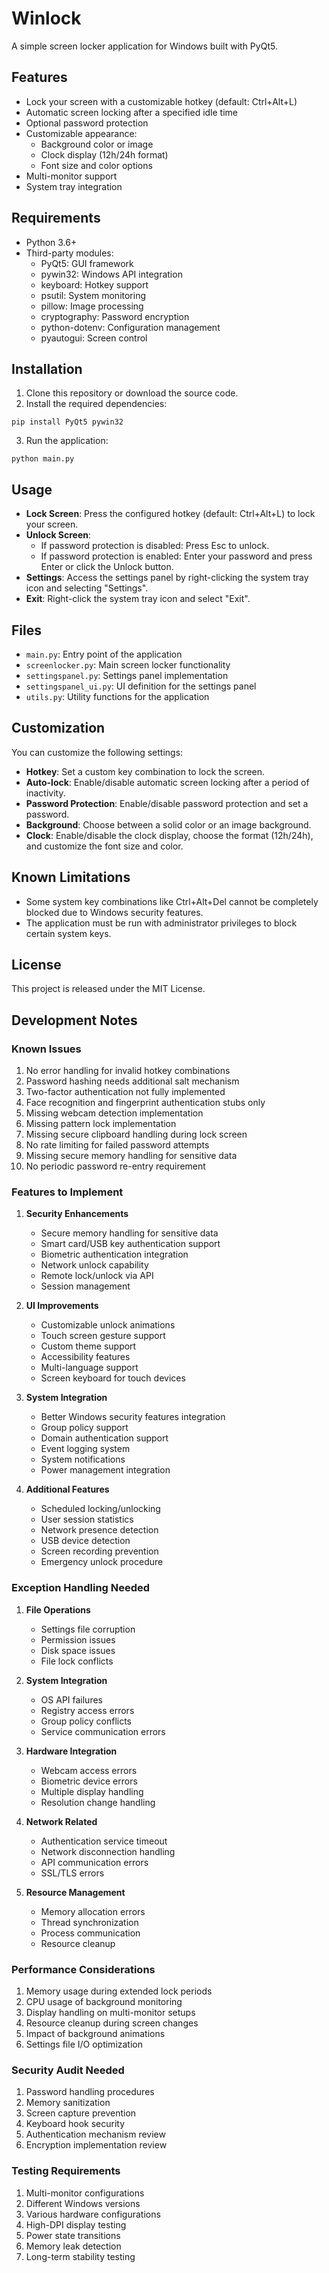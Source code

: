 
# Winlock

A simple screen locker application for Windows built with PyQt5.

## Features

- Lock your screen with a customizable hotkey (default: Ctrl+Alt+L)
- Automatic screen locking after a specified idle time
- Optional password protection
- Customizable appearance:
  - Background color or image
  - Clock display (12h/24h format)
  - Font size and color options
- Multi-monitor support
- System tray integration

## Requirements

- Python 3.6+
- Third-party modules:
  - PyQt5: GUI framework
  - pywin32: Windows API integration
  - keyboard: Hotkey support
  - psutil: System monitoring
  - pillow: Image processing
  - cryptography: Password encryption
  - python-dotenv: Configuration management
  - pyautogui: Screen control

## Installation

1. Clone this repository or download the source code.
2. Install the required dependencies:

```
pip install PyQt5 pywin32
```

3. Run the application:

```
python main.py
```

## Usage

- **Lock Screen**: Press the configured hotkey (default: Ctrl+Alt+L) to lock your screen.
- **Unlock Screen**: 
  - If password protection is disabled: Press Esc to unlock.
  - If password protection is enabled: Enter your password and press Enter or click the Unlock button.
- **Settings**: Access the settings panel by right-clicking the system tray icon and selecting "Settings".
- **Exit**: Right-click the system tray icon and select "Exit".

## Files

- `main.py`: Entry point of the application
- `screenlocker.py`: Main screen locker functionality
- `settingspanel.py`: Settings panel implementation
- `settingspanel_ui.py`: UI definition for the settings panel
- `utils.py`: Utility functions for the application

## Customization

You can customize the following settings:

- **Hotkey**: Set a custom key combination to lock the screen.
- **Auto-lock**: Enable/disable automatic screen locking after a period of inactivity.
- **Password Protection**: Enable/disable password protection and set a password.
- **Background**: Choose between a solid color or an image background.
- **Clock**: Enable/disable the clock display, choose the format (12h/24h), and customize the font size and color.

## Known Limitations

- Some system key combinations like Ctrl+Alt+Del cannot be completely blocked due to Windows security features.
- The application must be run with administrator privileges to block certain system keys.

## License

This project is released under the MIT License.

## Development Notes

### Known Issues
1. No error handling for invalid hotkey combinations
2. Password hashing needs additional salt mechanism
3. Two-factor authentication not fully implemented
4. Face recognition and fingerprint authentication stubs only
5. Missing webcam detection implementation
6. Missing pattern lock implementation
7. Missing secure clipboard handling during lock screen
8. No rate limiting for failed password attempts
9. Missing secure memory handling for sensitive data
10. No periodic password re-entry requirement

### Features to Implement
1. **Security Enhancements**
   - Secure memory handling for sensitive data
   - Smart card/USB key authentication support
   - Biometric authentication integration
   - Network unlock capability
   - Remote lock/unlock via API
   - Session management

2. **UI Improvements**
   - Customizable unlock animations
   - Touch screen gesture support
   - Custom theme support
   - Accessibility features
   - Multi-language support
   - Screen keyboard for touch devices

3. **System Integration**
   - Better Windows security features integration
   - Group policy support
   - Domain authentication support
   - Event logging system
   - System notifications
   - Power management integration

4. **Additional Features**
   - Scheduled locking/unlocking
   - User session statistics
   - Network presence detection
   - USB device detection
   - Screen recording prevention
   - Emergency unlock procedure

### Exception Handling Needed
1. **File Operations**
   - Settings file corruption
   - Permission issues
   - Disk space issues
   - File lock conflicts

2. **System Integration**
   - OS API failures
   - Registry access errors
   - Group policy conflicts
   - Service communication errors

3. **Hardware Integration**
   - Webcam access errors
   - Biometric device errors
   - Multiple display handling
   - Resolution change handling

4. **Network Related**
   - Authentication service timeout
   - Network disconnection handling
   - API communication errors
   - SSL/TLS errors

5. **Resource Management**
   - Memory allocation errors
   - Thread synchronization
   - Process communication
   - Resource cleanup

### Performance Considerations
1. Memory usage during extended lock periods
2. CPU usage of background monitoring
3. Display handling on multi-monitor setups
4. Resource cleanup during screen changes
5. Impact of background animations
6. Settings file I/O optimization

### Security Audit Needed
1. Password handling procedures
2. Memory sanitization
3. Screen capture prevention
4. Keyboard hook security
5. Authentication mechanism review
6. Encryption implementation review

### Testing Requirements
1. Multi-monitor configurations
2. Different Windows versions
3. Various hardware configurations
4. High-DPI display testing
5. Power state transitions
6. Memory leak detection
7. Long-term stability testing
